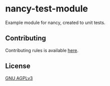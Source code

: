 # nancy-test-module
Example module for nancy, created to unit tests. 

## Contributing
Contributing rules is available [here](.github/CONTRIBUTING.md).

## License
[GNU AGPLv3](LICENSE)
